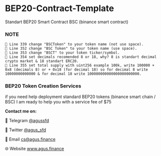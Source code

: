 # BEP20-Contract-Template
Standart BEP20 Smart Contract BSC (binance smart contract)

### NOTE

```
📝 Line 339 change "BSCToken" to your token name (not use space).
📝 Line 352 change "BSC Token" to your token name (use space).
📝 Line 353 change "BSCT" to your token ticker/symbol.
📝 Line 354 set decimals recomended 8 or 18, why? 8 is standart decimal crypto market & 18 standart ERC20.
📝 Line 355 set total supply with uint256 example 100k, write 100000 + 0x8 (decimals 8) or + 0x18 (for decimal 18) so for decimal 8 write 10000000000000 & for decimal 18 write 100000000000000000000000.

```
### BEP20 Token Creation Services

if you need help deployment standard BEP20 tokens (binance smart chain / BSC) I am ready to help you with a service fee of $75

<b>Contact me on:</b>

💬 Telegram <a href="https://t.me/agussfd">@agussfd</a>

👥 Twitter <a href="https://twitter.com/agus_sfd">@agus_sfd</a>

📧 Email <a href="mailto:cs@agus.finance" rel="nofollow">cs@agus.finance</a>

🌐 Website <a href="https://agus.finance">www.agus.finance</a>
